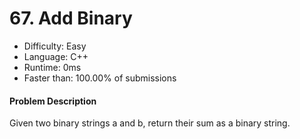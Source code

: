 # 67. Add Binary
- Difficulty: Easy
- Language: C++
- Runtime: 0ms
- Faster than: 100.00% of submissions

#### Problem Description
Given two binary strings a and b, return their sum as a binary string.